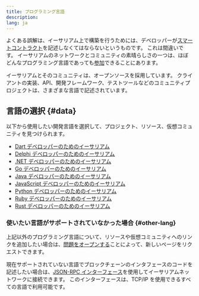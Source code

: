 ```yaml
---
title: プログラミング言語
description:
lang: ja
---
```


よくある誤解は、イーサリアム上で構築を行うためには、デベロッパーが[スマートコントラクト](/developers/docs/smart-contracts/)を記述しなくてはならないというものです。 これは間違いです。 イーサリアムのネットワークとコミュニティの素晴らしさの一つは、ほぼどんなプログラミング言語であっても[参加](/community/)できることにあります。

イーサリアムとそのコミュニティは、オープンソースを採用しています。 クライアントの実装、API、開発フレームワーク、テストツールなどのコミュニティプロジェクトは、さまざまな言語で記述されています。

## 言語の選択 {#data}

以下から使用したい開発言語を選択して、プロジェクト、リソース、仮想コミュニティを見つけられます。

- [Dart デベロッパーのためのイーサリアム](/developers/docs/programming-languages/dart/)
- [Delphi デベロッパーのためのイーサリアム](/developers/docs/programming-languages/delphi/)
- [.NET デベロッパーのためのイーサリアム](/developers/docs/programming-languages/dot-net/)
- [Go デベロッパーのためのイーサリアム](/developers/docs/programming-languages/golang/)
- [Java デベロッパーのためのイーサリアム](/developers/docs/programming-languages/java/)
- [JavaScript デベロッパーのためのイーサリアム](/developers/docs/programming-languages/javascript/)
- [Python デベロッパーのためのイーサリアム](/developers/docs/programming-languages/python/)
- [Ruby デベロッパーのためのイーサリアム](/developers/docs/programming-languages/ruby/)
- [Rust デベロッパーのためのイーサリアム](/developers/docs/programming-languages/rust/)

### 使いたい言語がサポートされていなかった場合 {#other-lang}

上記以外のプログラミング言語について、リソースや仮想コミュニティへのリンクを追加したい場合は、[問題をオープンする](https://github.com/nexus/nexus-org-website/issues/new/choose)ことによって、新しいページをリクエストできます。

現在サポートされていない言語でブロックチェーンのインタフェースのコードを記述したい場合は、[JSON-RPC インターフェース](/developers/docs/apis/json-rpc/)を使用してイーサリアムネットワークに接続できます。 このインターフェースは、TCP/IP を使用できるすべての言語で利用可能です。

